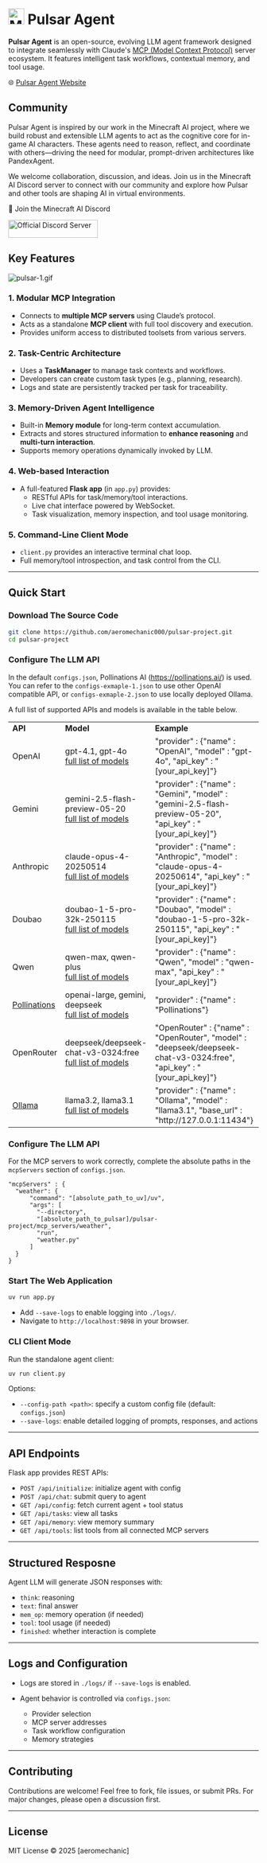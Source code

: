 
# <img src="https://s2.loli.net/2025/07/27/jUGXP8YpAF3yksd.png" alt="Minecraft AI" width="32" height="32"> Pulsar Agent

**Pulsar Agent** is an open-source, evolving LLM agent framework designed to integrate seamlessly with Claude's [MCP (Model Context Protocol)](https://modelcontextprotocol.io/) server ecosystem. It features intelligent task workflows, contextual memory, and tool usage.

🌐 [Pulsar Agent Website](https://pulsar-agent.cc)

<!-- <table>
<tr>
    <td><img src="https://s2.loli.net/2025/07/28/tFng6xLJkY7wdbc.gif" alt="Pulsar Agent" width="380" height="220"></td>
    <td><img src="https://s2.loli.net/2025/07/28/eaTQ83lsfpUABKS.gif" alt="Pulsar Agent" width="380" height="220"></td>
</tr>
</table> -->


## Community

Pulsar Agent is inspired by our work in the Minecraft AI project, where we build robust and extensible LLM agents to act as the cognitive core for in-game AI characters. These agents need to reason, reflect, and coordinate with others—driving the need for modular, prompt-driven architectures like PandexAgent.

We welcome collaboration, discussion, and ideas. Join us in the Minecraft AI Discord server to connect with our community and explore how Pulsar and other tools are shaping AI in virtual environments.

💬 Join the Minecraft AI Discord

<a href="https://discord.gg/RKjspnTBmb" target="_blank"><img src="https://s2.loli.net/2025/04/18/CEjdFuZYA4pKsQD.png" alt="Official Discord Server" width="180" height="36"></a>


## Key Features

![pulsar-1.gif](https://s2.loli.net/2025/07/28/tFng6xLJkY7wdbc.gif)

### 1. **Modular MCP Integration**
- Connects to **multiple MCP servers** using Claude’s protocol.
- Acts as a standalone **MCP client** with full tool discovery and execution.
- Provides uniform access to distributed toolsets from various servers.

### 2. **Task-Centric Architecture**
- Uses a **TaskManager** to manage task contexts and workflows.
- Developers can create custom task types (e.g., planning, research).
- Logs and state are persistently tracked per task for traceability.

### 3. **Memory-Driven Agent Intelligence**
- Built-in **Memory module** for long-term context accumulation.
- Extracts and stores structured information to **enhance reasoning** and **multi-turn interaction**.
- Supports memory operations dynamically invoked by LLM.

### 4. **Web-based Interaction**
- A full-featured **Flask app** (in `app.py`) provides:
  - RESTful APIs for task/memory/tool interactions.
  - Live chat interface powered by WebSocket.
  - Task visualization, memory inspection, and tool usage monitoring.

### 5. **Command-Line Client Mode**
- `client.py` provides an interactive terminal chat loop.
- Full memory/tool introspection, and task control from the CLI.

---

## Quick Start

### Download The Source Code

```bash
git clone https://github.com/aeromechanic000/pulsar-project.git
cd pulsar-project
```

### Configure The LLM API

In the default `configs.json`, Pollinations AI (https://pollinations.ai/) is used. You can refer to the `configs-exmaple-1.json` to use other OpenAI compatible API, or `configs-exmaple-2.json` to use locally deployed Ollama. 

A full list of supported APIs and models is available in the table below.

<table>
<tr>
    <td> <b>API</b> </td> 
    <td> <b>Model</b> </td>
    <td> <b>Example</b> </td>
</tr>
<tr>
    <td> OpenAI </td>
    <td> gpt-4.1, gpt-4o <br> <a href="https://platform.openai.com/docs/models">full list of models</a> </td>
    <td> "provider" : {"name" : "OpenAI", "model" : "gpt-4o", "api_key" : "[your_api_key]"} </td>
</tr>
<tr>
    <td> Gemini </td>
    <td> gemini-2.5-flash-preview-05-20 <br> <a href="https://ai.google.dev/gemini-api/docs/models">full list of models</a> </td>
    <td> "provider" : {"name" : "Gemini", "model" : "gemini-2.5-flash-preview-05-20", "api_key" : "[your_api_key]"} </td>
</tr>
<tr>
    <td> Anthropic </td>
    <td> claude-opus-4-20250514 <br> <a href="https://docs.anthropic.com/en/docs/about-claude/models/overview">full list of models</a> </td>
    <td> "provider" : {"name" : "Anthropic", "model" : "claude-opus-4-20250614", "api_key" : "[your_api_key]"} </td>
</tr>
<tr>
    <td> Doubao </td>
    <td> doubao-1-5-pro-32k-250115 <br> <a href="https://www.volcengine.com/docs/82379/1330310">full list of models</a> </td>
    <td> "provider" : {"name" : "Doubao", "model" : "doubao-1-5-pro-32k-250115", "api_key" : "[your_api_key]"} </td>
</tr>
<tr>
    <td> Qwen </td>
    <td> qwen-max, qwen-plus <br> <a href="https://help.aliyun.com/zh/model-studio/getting-started/models">full list of models</a> </td>
    <td> "provider" : {"name" : "Qwen", "model" : "qwen-max", "api_key" : "[your_api_key]"} </td>
</tr>
<tr>
    <td> <a href="https://pollinations.ai/">Pollinations</a> </td>
    <td> openai-large, gemini, deepseek <br> <a href="https://text.pollinations.ai/models">full list of models</a> </td>
    <td> "provider" : {"name" : "Pollinations"} </td>
</tr>
<tr>
    <td> OpenRouter </td>
    <td> deepseek/deepseek-chat-v3-0324:free <br> <a href="https://openrouter.ai/models">full list of models</a> </td>
    <td> "OpenRouter" : {"name" : "OpenRouter", "model" : "deepseek/deepseek-chat-v3-0324:free", "api_key" : "[your_api_key]"} </td>
</tr>
<tr>
    <td> <a href="https://ollama.com/">Ollama</a> </td>
    <td> llama3.2, llama3.1 <br> <a href="https://ollama.com/library">full list of models</a> </td>
    <td> "provider" : {"name" : "Ollama", "model" : "llama3.1", "base_url" : "http://127.0.0.1:11434"} </td>
</tr>
</table>

### Configure The LLM API

For the MCP servers to work correctly, complete the absolute paths in the `mcpServers` section of `configs.json`.

```
"mcpServers" : {
  "weather": {
      "command": "[absolute_path_to_uv]/uv",
      "args": [
        "--directory",
        "[absolute_path_to_pulsar]/pulsar-project/mcp_servers/weather",
        "run",
        "weather.py"
      ]
  } 
}
```

### Start The Web Application

```bash
uv run app.py
```

* Add `--save-logs` to enable logging into `./logs/`.
* Navigate to `http://localhost:9898` in your browser.

###  CLI Client Mode

Run the standalone agent client:

```bash
uv run client.py
```

Options:

* `--config-path <path>`: specify a custom config file (default: `configs.json`)
* `--save-logs`: enable detailed logging of prompts, responses, and actions

---

## API Endpoints

Flask app provides REST APIs:

* `POST /api/initialize`: initialize agent with config
* `POST /api/chat`: submit query to agent
* `GET /api/config`: fetch current agent + tool status
* `GET /api/tasks`: view all tasks
* `GET /api/memory`: view memory summary
* `GET /api/tools`: list tools from all connected MCP servers

---

## Structured Resposne

Agent LLM will generate JSON responses with:

* `think`: reasoning
* `text`: final answer
* `mem_op`: memory operation (if needed)
* `tool`: tool usage (if needed)
* `finished`: whether interaction is complete

---

## Logs and Configuration

* Logs are stored in `./logs/` if `--save-logs` is enabled.
* Agent behavior is controlled via `configs.json`:

  * Provider selection
  * MCP server addresses
  * Task workflow configuration
  * Memory strategies

---

## Contributing

Contributions are welcome! Feel free to fork, file issues, or submit PRs. For major changes, please open a discussion first.

---

## License

MIT License © 2025 \[aeromechanic]

